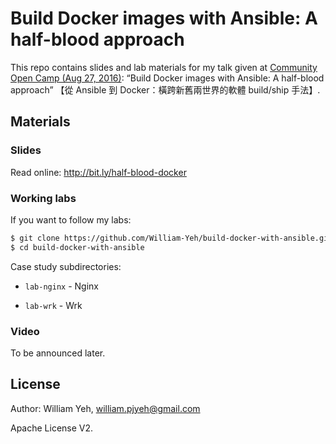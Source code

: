 Build Docker images with Ansible: A half-blood approach
===

This repo contains slides and lab materials for my talk given at [Community Open Camp (Aug 27, 2016)](https://community-open-camp.azurewebsites.net/): “Build Docker images with Ansible: A half-blood approach” 【從 Ansible 到 Docker：橫跨新舊兩世界的軟體 build/ship 手法】.


## Materials


### Slides

Read online: http://bit.ly/half-blood-docker


### Working labs

If you want to follow my labs:

```bash
$ git clone https://github.com/William-Yeh/build-docker-with-ansible.git
$ cd build-docker-with-ansible
```

Case study subdirectories:

  - `lab-nginx` - Nginx

  - `lab-wrk` - Wrk


### Video

To be announced later.


## License

Author: William Yeh, william.pjyeh@gmail.com

Apache License V2.
